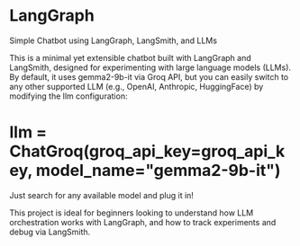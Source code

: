 # LangGraph
Simple Chatbot using LangGraph, LangSmith, and LLMs

This is a minimal yet extensible chatbot built with LangGraph and LangSmith, designed for experimenting with large language models (LLMs).
By default, it uses gemma2-9b-it via Groq API, but you can easily switch to any other supported LLM (e.g., OpenAI, Anthropic, HuggingFace) by modifying the llm configuration:

# llm = ChatGroq(groq_api_key=groq_api_key, model_name="gemma2-9b-it") # 
 Just search for any available model and plug it in!

This project is ideal for beginners looking to understand how LLM orchestration works with LangGraph, and how to track experiments and debug via LangSmith.
